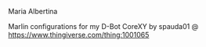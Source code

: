 Maria Albertina

Marlin configurations for my D-Bot CoreXY by spauda01 @ https://www.thingiverse.com/thing:1001065
